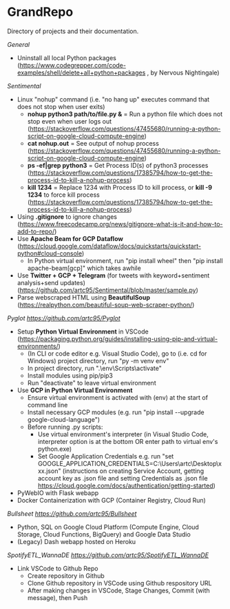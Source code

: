 # GrandRepo
Directory of projects and their documentation.

_General_
- Uninstall all local Python packages (https://www.codegrepper.com/code-examples/shell/delete+all+python+packages , by Nervous Nightingale)

_Sentimental_
- Linux "nohup" command (i.e. "no hang up" executes command that does not stop when user exits)
  - **nohup python3 path/to/file.py &** = Run a python file which does not stop even when user logs out (https://stackoverflow.com/questions/47455680/running-a-python-script-on-google-cloud-compute-engine)
  - **cat nohup.out** = See output of nohup process (https://stackoverflow.com/questions/47455680/running-a-python-script-on-google-cloud-compute-engine)
  - **ps -ef|grep python3** = Get Process ID(s) of python3 processes (https://stackoverflow.com/questions/17385794/how-to-get-the-process-id-to-kill-a-nohup-process)
  - **kill 1234** = Replace 1234 with Process ID to kill process, or **kill -9 1234** to force kill process (https://stackoverflow.com/questions/17385794/how-to-get-the-process-id-to-kill-a-nohup-process)
- Using **.gitignore** to ignore changes (https://www.freecodecamp.org/news/gitignore-what-is-it-and-how-to-add-to-repo/)
- Use **Apache Beam for GCP Dataflow** (https://cloud.google.com/dataflow/docs/quickstarts/quickstart-python#cloud-console)
  - In Python virtual environment, run "pip install wheel" then "pip install apache-beam[gcp]" which takes awhile
- Use **Twitter + GCP + Telegram** (for tweets with keyword+sentiment analysis+send updates) (https://github.com/artc95/Sentimental/blob/master/sample.py)
- Parse webscraped HTML using **BeautifulSoup** (https://realpython.com/beautiful-soup-web-scraper-python/)

_Pyglot https://github.com/artc95/Pyglot_
- Setup **Python Virtual Environment** in VSCode (https://packaging.python.org/guides/installing-using-pip-and-virtual-environments/)
  - (In CLI or code editor e.g. Visual Studio Code), go to (i.e. cd for Windows) project directory, run "py -m venv env"
  - In project directory, run ".\env\Scripts\activate"
  - Install modules using pip/pip3
  - Run "deactivate" to leave virtual environment
- Use **GCP in Python Virtual Environment**
  - Ensure virtual environment is activated with (env) at the start of command line
  - Install necessary GCP modules (e.g. run "pip install --upgrade google-cloud-language")
  - Before running .py scripts:
    - Use virtual environment's interpreter (in Visual Studio Code, interpreter option is at the bottom OR enter path to virtual env's python.exe)
    - Set Google Application Credentials e.g. run "set GOOGLE_APPLICATION_CREDENTIALS=C:\Users\artc\Desktop\xxx.json" (instructions on creating Service Account, getting account key as .json file and setting Credentials as .json file https://cloud.google.com/docs/authentication/getting-started)
- PyWebIO with Flask webapp
- Docker Containerization with GCP (Container Registry, Cloud Run)

_Bullsheet https://github.com/artc95/Bullsheet_
- Python, SQL on Google Cloud Platform (Compute Engine, Cloud Storage, Cloud Functions, BigQuery) and Google Data Studio
- (Legacy) Dash webapp hosted on Heroku

_SpotifyETL_WannaDE https://github.com/artc95/SpotifyETL_WannaDE_
- Link VSCode to Github Repo
  - Create repository in Github
  - Clone Github repository in VSCode using Github respository URL
  - After making changes in VSCode, Stage Changes, Commit (with message), then Push  


